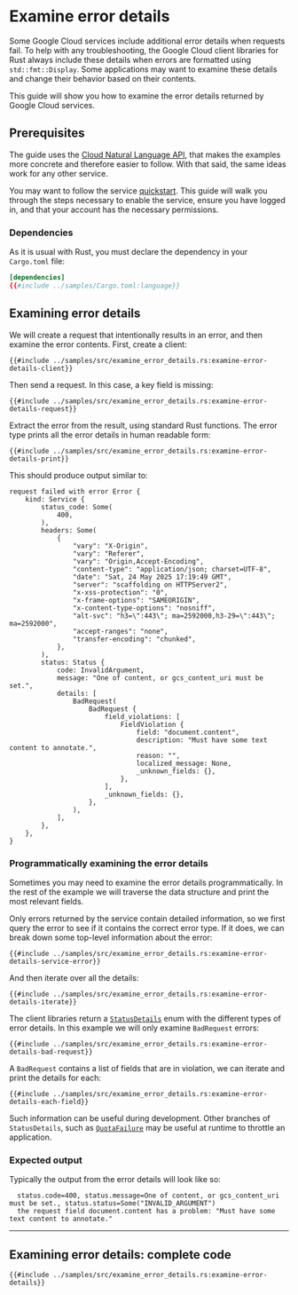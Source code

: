 <!-- 
Copyright 2025 Google LLC

Licensed under the Apache License, Version 2.0 (the "License");
you may not use this file except in compliance with the License.
You may obtain a copy of the License at

    https://www.apache.org/licenses/LICENSE-2.0

Unless required by applicable law or agreed to in writing, software
distributed under the License is distributed on an "AS IS" BASIS,
WITHOUT WARRANTIES OR CONDITIONS OF ANY KIND, either express or implied.
See the License for the specific language governing permissions and
limitations under the License.
-->

# Examine error details

Some Google Cloud services include additional error details when requests fail.
To help with any troubleshooting, the Google Cloud client libraries for Rust
always include these details when errors are formatted using
`std::fmt::Display`. Some applications may want to examine these details and
change their behavior based on their contents.

This guide will show you how to examine the error details returned by Google
Cloud services.

## Prerequisites

The guide uses the [Cloud Natural Language API], that makes the examples more
concrete and therefore easier to follow. With that said, the same ideas work for
any other service.

You may want to follow the service [quickstart]. This guide will walk you
through the steps necessary to enable the service, ensure you have logged in,
and that your account has the necessary permissions.

### Dependencies

As it is usual with Rust, you must declare the dependency in your `Cargo.toml`
file:

```toml
[dependencies]
{{#include ../samples/Cargo.toml:language}}
```

## Examining error details

We will create a request that intentionally results in an error, and then
examine the error contents. First, create a client:

```rust,ignore
{{#include ../samples/src/examine_error_details.rs:examine-error-details-client}}
```

Then send a request. In this case, a key field is missing:

```rust,ignore
{{#include ../samples/src/examine_error_details.rs:examine-error-details-request}}
```

Extract the error from the result, using standard Rust functions. The error type
prints all the error details in human readable form:

```rust,ignore
{{#include ../samples/src/examine_error_details.rs:examine-error-details-print}}
```

This should produce output similar to:

```text
request failed with error Error {
    kind: Service {
        status_code: Some(
            400,
        ),
        headers: Some(
            {
                "vary": "X-Origin",
                "vary": "Referer",
                "vary": "Origin,Accept-Encoding",
                "content-type": "application/json; charset=UTF-8",
                "date": "Sat, 24 May 2025 17:19:49 GMT",
                "server": "scaffolding on HTTPServer2",
                "x-xss-protection": "0",
                "x-frame-options": "SAMEORIGIN",
                "x-content-type-options": "nosniff",
                "alt-svc": "h3=\":443\"; ma=2592000,h3-29=\":443\"; ma=2592000",
                "accept-ranges": "none",
                "transfer-encoding": "chunked",
            },
        ),
        status: Status {
            code: InvalidArgument,
            message: "One of content, or gcs_content_uri must be set.",
            details: [
                BadRequest(
                    BadRequest {
                        field_violations: [
                            FieldViolation {
                                field: "document.content",
                                description: "Must have some text content to annotate.",
                                reason: "",
                                localized_message: None,
                                _unknown_fields: {},
                            },
                        ],
                        _unknown_fields: {},
                    },
                ),
            ],
        },
    },
}
```

### Programmatically examining the error details

Sometimes you may need to examine the error details programmatically. In the
rest of the example we will traverse the data structure and print the most
relevant fields.

Only errors returned by the service contain detailed information, so we first
query the error to see if it contains the correct error type. If it does, we can
break down some top-level information about the error:

```rust,ignore
{{#include ../samples/src/examine_error_details.rs:examine-error-details-service-error}}
```

And then iterate over all the details:

```rust,ignore
{{#include ../samples/src/examine_error_details.rs:examine-error-details-iterate}}
```

The client libraries return a [`StatusDetails`] enum with the different types of
error details. In this example we will only examine `BadRequest` errors:

```rust,ignore
{{#include ../samples/src/examine_error_details.rs:examine-error-details-bad-request}}
```

A `BadRequest` contains a list of fields that are in violation, we can iterate
and print the details for each:

```rust,ignore
{{#include ../samples/src/examine_error_details.rs:examine-error-details-each-field}}
```

Such information can be useful during development. Other branches of
`StatusDetails`, such as [`QuotaFailure`] may be useful at runtime to throttle
an application.

### Expected output

Typically the output from the error details will look like so:

```text
  status.code=400, status.message=One of content, or gcs_content_uri must be set., status.status=Some("INVALID_ARGUMENT")
  the request field document.content has a problem: "Must have some text content to annotate."
```

______________________________________________________________________

## Examining error details: complete code

```rust,ignore
{{#include ../samples/src/examine_error_details.rs:examine-error-details}}
```

[cloud natural language api]: https://cloud.google.com/natural-language
[quickstart]: https://cloud.google.com/natural-language/docs/quickstarts
[`quotafailure`]: https://docs.rs/google-cloud-gax/latest/google_cloud_gax/error/rpc/enum.StatusDetails.html#variant.QuotaFailure
[`statusdetails`]: https://docs.rs/google-cloud-gax/latest/google_cloud_gax/error/rpc/enum.StatusDetails.html
